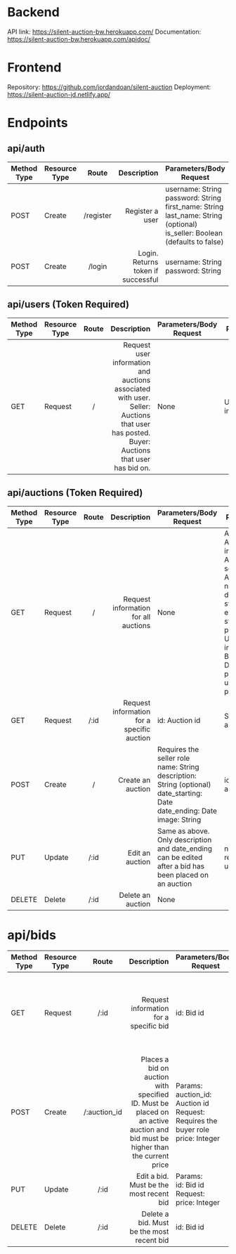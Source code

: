 # Backend
API link: https://silent-auction-bw.herokuapp.com/
Documentation: https://silent-auction-bw.herokuapp.com/apidoc/
# Frontend
Repository: https://github.com/jordandoan/silent-auction
Deployment: https://silent-auction-jd.netlify.app/
# Endpoints

## api/auth

| Method Type 	| Resource Type 	|   Route   	| Description 	| Parameters/Body Request                                                            	| Response                     	|
|-------------	|---------------	|:---------:	|------------:	|------------------------------------------------------------------------------------	|------------------------------	|
| POST        	| Create        	| /register 	|       Register a user 	| username: String<br> password: String<br> first_name: String <br>last_name: String (optional) <br> is_seller: Boolean (defaults to false) 	| id number                    	|
| POST        	| Create        	|   /login  	|         Login. Returns token if successful 	|  username: String<br>password: String                

## api/users (Token Required)

| Method Type 	| Resource Type 	| Route 	|                                                                                                                                                   Description 	| Parameters/Body Request 	| Response          	|
|-------------	|---------------	|:-----:	|--------------------------------------------------------------------------------------------------------------------------------------------------------------:	|-------------------------	|-------------------	|
| GET         	| Request       	|   /   	|  Request user information and auctions associated with user. <br> Seller: Auctions that user has posted. <br>  Buyer: Auctions that user has bid on. <br>|  None                   	|  User information 	|

## api/auctions (Token Required)

| Method Type 	| Resource Type 	| Route 	|                                Description 	| Parameters/Body Request                                                                                                                           	| Response                                                                                                                                                                                            	|
|-------------	|---------------	|:-----:	|-------------------------------------------:	|---------------------------------------------------------------------------------------------------------------------------------------------------	|-----------------------------------------------------------------------------------------------------------------------------------------------------------------------------------------------------	|
| GET         	| Request       	|   /   	|      Request information for all auctions  	|  None                                                                                                                                             	|  Array<br> Auction info:<br>  Auction seller info<br> Auction name, description<br> start and end dates<br> starting price<br> URL to image.<br>  Bids<br> Date, price, and user who placed bid<br> 	|
| GET         	| Request       	| /:id  	| Request information for a specific auction 	| id: Auction id                                                                                                                                    	| Same as above                                                                                                                                                                                       	|
| POST        	| Create        	| /     	| Create an auction                          	| Requires the seller role <br> name: String <br> description: String (optional) <br> date_starting: Date <br> date_ending: Date <br> image: String 	| id of auction                                                                                                                                                                                       	|
| PUT         	| Update        	| /:id  	| Edit an auction                            	| Same as above. Only description and date_ending can be edited after a bid has been placed on an auction                                           	| number of records updated                                                                                                                                                                           	|
| DELETE      	| Delete        	| /:id  	| Delete an auction                          	| None                                                                                                                                              	|                                                                                                                                                                                                     	|

# api/bids

| Method Type 	| Resource Type 	|     Route    	|                                                                                                                  Description 	| Parameters/Body Request                                                                              	| Response                                                                             	|
|-------------	|---------------	|:------------:	|-----------------------------------------------------------------------------------------------------------------------------:	|------------------------------------------------------------------------------------------------------	|--------------------------------------------------------------------------------------	|
| GET         	| Request       	| /:id         	| Request information for a specific bid                                                                                       	| id: Bid id                                                                                           	|  User info (username and first name) <br> Price of bid <br> Date bid was placed <br> 	|
| POST        	| Create        	| /:auction_id 	| Places a bid on auction with specified ID. Must be placed on an active auction and bid must be higher than the current price 	| Params: <br> auction_id: Auction id <br>   Request: <br> Requires the buyer role <br> price: Integer 	| id of bid                                                                            	|
| PUT         	| Update        	| /:id         	| Edit a bid. Must be the most recent bid                                                                                      	|   Params:<br>  id: Bid id <br> Request: <br>  price: Integer                                         	| number of records updated                                                            	|
| DELETE      	| Delete        	| /:id         	| Delete a bid. Must be the most recent bid                                                                                    	| id: Bid id                                                                                           	| number of records deleted                                                            	|
